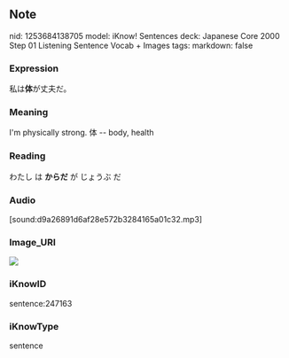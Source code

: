 ## Note
nid: 1253684138705
model: iKnow! Sentences
deck: Japanese Core 2000 Step 01 Listening Sentence Vocab + Images
tags: 
markdown: false

### Expression
<!DOCTYPE html>
<title></title>
私は<b>体</b>が丈夫だ。



### Meaning
I'm physically strong.
体 -- body, health

### Reading
<!DOCTYPE html>
<title></title>
わたし は <b>からだ</b> が じょうぶ だ



### Audio
[sound:d9a26891d6af28e572b3284165a01c32.mp3]

### Image_URI
<!DOCTYPE html>
<title></title>
<img src="34cef4139b0b52572a2f24ed06626edf.jpg">



### iKnowID
sentence:247163

### iKnowType
sentence
